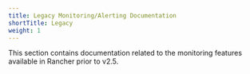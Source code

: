 ```yaml
---
title: Legacy Monitoring/Alerting Documentation
shortTitle: Legacy
weight: 1
---
```


This section contains documentation related to the monitoring features available in Rancher prior to v2.5.